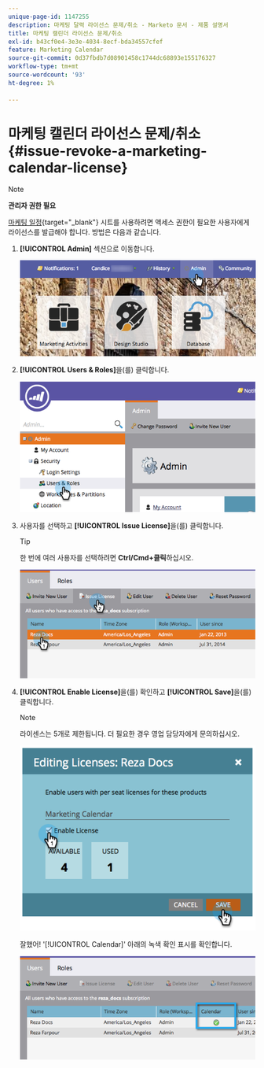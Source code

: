 ```yaml
---
unique-page-id: 1147255
description: 마케팅 달력 라이선스 문제/취소 - Marketo 문서 - 제품 설명서
title: 마케팅 캘린더 라이선스 문제/취소
exl-id: b43cf0e4-3e3e-4034-8ecf-bda34557cfef
feature: Marketing Calendar
source-git-commit: 0d37fbdb7d08901458c1744dc68893e155176327
workflow-type: tm+mt
source-wordcount: '93'
ht-degree: 1%

---
```


# 마케팅 캘린더 라이선스 문제/취소 {#issue-revoke-a-marketing-calendar-license}

>[!NOTE]
>
>**관리자 권한 필요**

[마케팅 일정](/help/marketo/product-docs/core-marketo-concepts/marketing-calendar/understanding-the-calendar/navigating-the-marketing-calendar.md){target="_blank"} 시트를 사용하려면 액세스 권한이 필요한 사용자에게 라이선스를 발급해야 합니다. 방법은 다음과 같습니다.

1. **[!UICONTROL Admin]** 섹션으로 이동합니다.

   ![](assets/adminhand.png)

1. **[!UICONTROL Users & Roles]**&#x200B;을(를) 클릭합니다.

   ![](assets/2.png)

1. 사용자를 선택하고 **[!UICONTROL Issue License]**&#x200B;을(를) 클릭합니다.

   >[!TIP]
   >
   >한 번에 여러 사용자를 선택하려면 **Ctrl/Cmd+클릭**&#x200B;하십시오.

   ![](assets/3.png)

1. **[!UICONTROL Enable License]**&#x200B;을(를) 확인하고 **[!UICONTROL Save]**&#x200B;을(를) 클릭합니다.

   >[!NOTE]
   >
   >라이센스는 5개로 제한됩니다. 더 필요한 경우 영업 담당자에게 문의하십시오.

   ![](assets/4.png)

   잘했어! &#39;[!UICONTROL Calendar]&#39; 아래의 녹색 확인 표시를 확인합니다.

   ![](assets/5.png)
